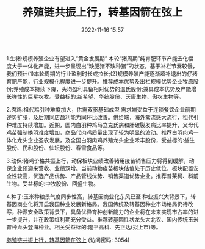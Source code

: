 ﻿---
title: 养殖链共振上行，转基因箭在弦上
date: 2022-11-16 15:57
tags:
- 农林牧渔行业 
updated: 
---

1.生猪:规模养殖企业有望进入“黄金发展期”
本轮“猪周期”纯育肥环节产能去化幅度大于一体化产能，进一步呈现出“缺肥猪不缺种猪”的状态。基于补栏节奏较慢，我们预计(1)本轮周期的行业盈利时长或拉长;(2)规模养殖产能逐渐填补退出的仔猪育肥产能，行业规模化程度进一步提升。推荐成本优势及出栏规模优势企业牧原股份;养殖成本持续下降，头均盈利具备相对优势的温氏股份;兼具成本优势及产能增长弹性的巨星农牧。受益标的:新希望、华统股份、天康生物、傲农生物等。
<!-- more -->
2.肉鸡:祖代鸡引种难度加大，供需双驱基础成型
需求端受益于连锁餐饮企业前期逆势扩张，及后期同店盈利能力同环比改善。供给端，海外禽流感大流行，祖代引种难度持续增加。近期，国内白羽种鸡马立克氏病和肝破裂发病比率提升，父母代鸡苗强制换羽难度增加，商品代肉鸡质量出现了较为明显的波动。推荐白羽肉鸡一体化龙头企业圣农发展，及全国白羽肉鸡养殖龙头企业禾丰股份，受益标的:益生股份、民和股份、仙坛股份、春雪食品等。

3.动保:猪鸡价格共振上行，动保板块业绩改善猪用疫苗销售压力将得到缓解，动保企业预迎来营收、业绩双增。当前动物疫苗板块估值处于历史低位，板块配置安全性较高，优选产品优势、产品管线优势、销售渠道优势企业。推荐普莱柯、科前生物。受益标的:中牧股份、回盛生物。

4.种子:玉米种粮景气度同步性高，转基因商业化东风已至
种业振兴大背景下，转基因商业化将开启我国种业发展新格局。我国传统及转基因种业市场格局仍待改写，种源安全政策背景下，具备优异育种创新能力的企业将在未来实现市占率的进一步提升，并在政策红利期充分受益。推荐转基因性状龙头大北农、国内传统玉米育种龙头登海种业。相关受益标的:隆平高科、先正达(拟上市)等。

[养殖链共振上行，转基因箭在弦上](https://url12.ctfile.com/f/3948612-724528109-df43f3?p=3054)
(访问密码: 3054)
